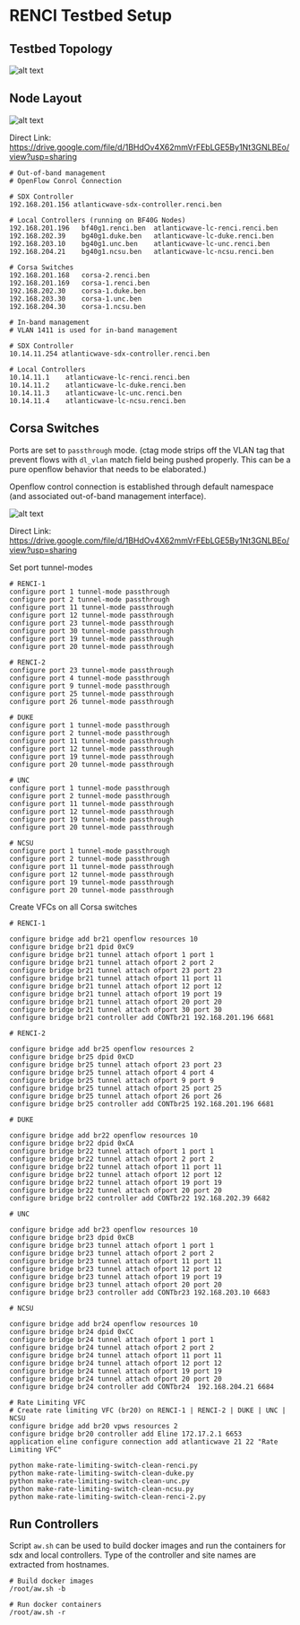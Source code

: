 # RENCI Testbed Setup

## Testbed Topology

![alt text](figures/AW-SDX-Topology.png)

## Node Layout

![alt text](figures/AW-SDX-Node-Layout.png)

Direct Link: https://drive.google.com/file/d/1BHdOv4X62mmVrFEbLGE5By1Nt3GNLBEo/view?usp=sharing

```
# Out-of-band management
# OpenFlow Conrol Connection

# SDX Controller
192.168.201.156 atlanticwave-sdx-controller.renci.ben

# Local Controllers (running on BF40G Nodes)
192.168.201.196   bf40g1.renci.ben  atlanticwave-lc-renci.renci.ben
192.168.202.39    bg40g1.duke.ben   atlanticwave-lc-duke.renci.ben
192.168.203.10    bg40g1.unc.ben    atlanticwave-lc-unc.renci.ben
192.168.204.21    bg40g1.ncsu.ben   atlanticwave-lc-ncsu.renci.ben

# Corsa Switches
192.168.201.168   corsa-2.renci.ben
192.168.201.169   corsa-1.renci.ben
192.168.202.30    corsa-1.duke.ben
192.168.203.30    corsa-1.unc.ben
192.168.204.30    corsa-1.ncsu.ben

```

```
# In-band management
# VLAN 1411 is used for in-band management

# SDX Controller
10.14.11.254 atlanticwave-sdx-controller.renci.ben

# Local Controllers
10.14.11.1    atlanticwave-lc-renci.renci.ben
10.14.11.2    atlanticwave-lc-duke.renci.ben
10.14.11.3    atlanticwave-lc-unc.renci.ben
10.14.11.4    atlanticwave-lc-ncsu.renci.ben

```





## Corsa Switches

Ports are set to `passthrough` mode. (ctag mode strips off the VLAN tag that prevent flows with `dl_vlan` match field being pushed properly. This can be a pure openflow behavior that needs to be elaborated.)

Openflow control connection is established through default namespace (and associated out-of-band management interface).

![alt text](figures/AW-SDX-Corsa-Tunnel-Layout.png)

Direct Link: https://drive.google.com/file/d/1BHdOv4X62mmVrFEbLGE5By1Nt3GNLBEo/view?usp=sharing


Set port tunnel-modes

```
# RENCI-1
configure port 1 tunnel-mode passthrough
configure port 2 tunnel-mode passthrough
configure port 11 tunnel-mode passthrough
configure port 12 tunnel-mode passthrough
configure port 23 tunnel-mode passthrough
configure port 30 tunnel-mode passthrough
configure port 19 tunnel-mode passthrough
configure port 20 tunnel-mode passthrough

# RENCI-2
configure port 23 tunnel-mode passthrough
configure port 4 tunnel-mode passthrough
configure port 9 tunnel-mode passthrough
configure port 25 tunnel-mode passthrough
configure port 26 tunnel-mode passthrough

# DUKE
configure port 1 tunnel-mode passthrough
configure port 2 tunnel-mode passthrough
configure port 11 tunnel-mode passthrough
configure port 12 tunnel-mode passthrough
configure port 19 tunnel-mode passthrough
configure port 20 tunnel-mode passthrough

# UNC
configure port 1 tunnel-mode passthrough
configure port 2 tunnel-mode passthrough
configure port 11 tunnel-mode passthrough
configure port 12 tunnel-mode passthrough
configure port 19 tunnel-mode passthrough
configure port 20 tunnel-mode passthrough

# NCSU
configure port 1 tunnel-mode passthrough
configure port 2 tunnel-mode passthrough
configure port 11 tunnel-mode passthrough
configure port 12 tunnel-mode passthrough
configure port 19 tunnel-mode passthrough
configure port 20 tunnel-mode passthrough

```


Create VFCs on all Corsa switches

```
# RENCI-1

configure bridge add br21 openflow resources 10
configure bridge br21 dpid 0xC9
configure bridge br21 tunnel attach ofport 1 port 1
configure bridge br21 tunnel attach ofport 2 port 2
configure bridge br21 tunnel attach ofport 23 port 23
configure bridge br21 tunnel attach ofport 11 port 11
configure bridge br21 tunnel attach ofport 12 port 12
configure bridge br21 tunnel attach ofport 19 port 19 
configure bridge br21 tunnel attach ofport 20 port 20 
configure bridge br21 tunnel attach ofport 30 port 30
configure bridge br21 controller add CONTbr21 192.168.201.196 6681

# RENCI-2

configure bridge add br25 openflow resources 2
configure bridge br25 dpid 0xCD
configure bridge br25 tunnel attach ofport 23 port 23
configure bridge br25 tunnel attach ofport 4 port 4
configure bridge br25 tunnel attach ofport 9 port 9
configure bridge br25 tunnel attach ofport 25 port 25
configure bridge br25 tunnel attach ofport 26 port 26
configure bridge br25 controller add CONTbr25 192.168.201.196 6681

# DUKE

configure bridge add br22 openflow resources 10 
configure bridge br22 dpid 0xCA
configure bridge br22 tunnel attach ofport 1 port 1 
configure bridge br22 tunnel attach ofport 2 port 2 
configure bridge br22 tunnel attach ofport 11 port 11
configure bridge br22 tunnel attach ofport 12 port 12
configure bridge br22 tunnel attach ofport 19 port 19 
configure bridge br22 tunnel attach ofport 20 port 20 
configure bridge br22 controller add CONTbr22 192.168.202.39 6682

# UNC

configure bridge add br23 openflow resources 10 
configure bridge br23 dpid 0xCB
configure bridge br23 tunnel attach ofport 1 port 1 
configure bridge br23 tunnel attach ofport 2 port 2 
configure bridge br23 tunnel attach ofport 11 port 11
configure bridge br23 tunnel attach ofport 12 port 12
configure bridge br23 tunnel attach ofport 19 port 19 
configure bridge br23 tunnel attach ofport 20 port 20 
configure bridge br23 controller add CONTbr23 192.168.203.10 6683

# NCSU

configure bridge add br24 openflow resources 10 
configure bridge br24 dpid 0xCC
configure bridge br24 tunnel attach ofport 1 port 1 
configure bridge br24 tunnel attach ofport 2 port 2 
configure bridge br24 tunnel attach ofport 11 port 11 
configure bridge br24 tunnel attach ofport 12 port 12 
configure bridge br24 tunnel attach ofport 19 port 19 
configure bridge br24 tunnel attach ofport 20 port 20 
configure bridge br24 controller add CONTbr24  192.168.204.21 6684

```

```
# Rate Limiting VFC
# Create rate limiting VFC (br20) on RENCI-1 | RENCI-2 | DUKE | UNC | NCSU
configure bridge add br20 vpws resources 2
configure bridge br20 controller add Eline 172.17.2.1 6653
application eline configure connection add atlanticwave 21 22 "Rate Limiting VFC"

python make-rate-limiting-switch-clean-renci.py 
python make-rate-limiting-switch-clean-duke.py 
python make-rate-limiting-switch-clean-unc.py 
python make-rate-limiting-switch-clean-ncsu.py 
python make-rate-limiting-switch-clean-renci-2.py

```


## Run Controllers

Script `aw.sh` can be used to build docker images and run the containers for sdx and local controllers.
Type of the controller and site names are extracted from hostnames. 

```
# Build docker images
/root/aw.sh -b

# Run docker containers
/root/aw.sh -r 

```


